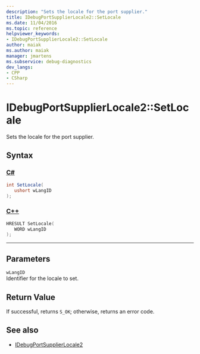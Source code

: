 ```yaml
---
description: "Sets the locale for the port supplier."
title: IDebugPortSupplierLocale2::SetLocale
ms.date: 11/04/2016
ms.topic: reference
helpviewer_keywords:
- IDebugPortSupplierLocale2::SetLocale
author: maiak
ms.author: maiak
manager: jmartens
ms.subservice: debug-diagnostics
dev_langs:
- CPP
- CSharp
---
```

# IDebugPortSupplierLocale2::SetLocale

Sets the locale for the port supplier.

## Syntax

### [C#](#tab/csharp)
```csharp
int SetLocale(
   ushort wLangID
);
```
### [C++](#tab/cpp)
```cpp
HRESULT SetLocale(
   WORD wLangID
);
```
---

## Parameters
`wLangID`\
Identifier for the locale to set.

## Return Value
 If successful, returns `S_OK`; otherwise, returns an error code.

## See also
- [IDebugPortSupplierLocale2](../../../extensibility/debugger/reference/idebugportsupplierlocale2.md)
